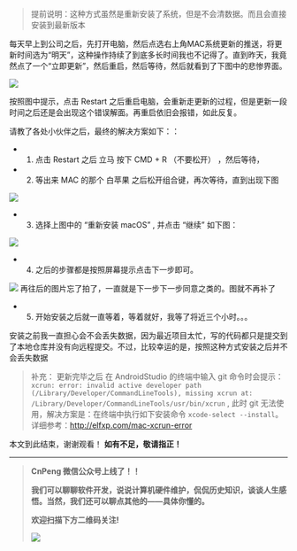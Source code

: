 >提前说明：这种方式虽然是重新安装了系统，但是不会清数据。而且会直接安装到最新版本

每天早上到公司之后，先打开电脑，然后点选右上角MAC系统更新的推送，将更新时间选为“明天”，这种操作持续了到底多长时间我也不记得了。直到昨天，我竟然点了一个“立即更新”，然后重启，然后等待，然后就看到了下图中的悲惨界面。

![](http://upload-images.jianshu.io/upload_images/2551993-e4b49caed81a29fb.png?imageMogr2/auto-orient/strip%7CimageView2/2/w/1240)

按照图中提示，点击 Restart 之后重启电脑，会重新走更新的过程，但是更新一段时间之后还是会出现这个错误解面。再重启依旧会报错，如此反复。

请教了各处小伙伴之后，最终的解决方案如下：：

* 1. 点击 Restart 之后 立马 按下 CMD + R （不要松开） ，然后等待，

* 2. 等出来 MAC 的那个 白苹果 之后松开组合键，再次等待，直到出现下图

![](http://upload-images.jianshu.io/upload_images/2551993-5235a97988950fdd.png?imageMogr2/auto-orient/strip%7CimageView2/2/w/1240)

* 3. 选择上图中的  “重新安装 macOS” , 并点击 “继续” 如下图：

![](http://upload-images.jianshu.io/upload_images/2551993-0da3c81c9b169e7a.png?imageMogr2/auto-orient/strip%7CimageView2/2/w/1240)

* 4. 之后的步骤都是按照屏幕提示点击下一步即可。

![](http://upload-images.jianshu.io/upload_images/2551993-6ab1f3044d516708.png?imageMogr2/auto-orient/strip%7CimageView2/2/w/1240)
再往后的图片忘了拍了，一直就是下一步下一步同意之类的。图就不再补了

* 5. 开始安装之后就一直等着，等着就好，我等了将近三个小时。。。

安装之前我一直担心会不会丢失数据，因为最近项目太忙，写的代码都只是提交到了本地仓库并没有向远程提交。不过，比较幸运的是，按照这种方式安装之后并不会丢失数据


>补充：
更新完毕之后 在 AndroidStudio 的终端中输入 git 命令时会提示：
 `xcrun: error: invalid active developer path (/Library/Developer/CommandLineTools), missing xcrun at: /Library/Developer/CommandLineTools/usr/bin/xcrun` , 此时 git  无法使用，解决方案是：在终端中执行如下安装命令  `xcode-select --install`。
详细参考：http://elfxp.com/mac-xcrun-error

本文到此结束，谢谢观看！
**如有不足，敬请指正！**

---

>**CnPeng 微信公众号上线了！！**
>
>**我们可以聊聊软件开发，说说计算机硬件维护，侃侃历史知识，谈谈人生感悟。当然，我们还可以聊点其他的——具体你懂的。**
>
>**欢迎扫描下方二维码关注!**
>
>![](http://upload-images.jianshu.io/upload_images/2551993-d4bb113b7a0bf81d.png?imageMogr2/auto-orient/strip%7CimageView2/2/w/1240)




